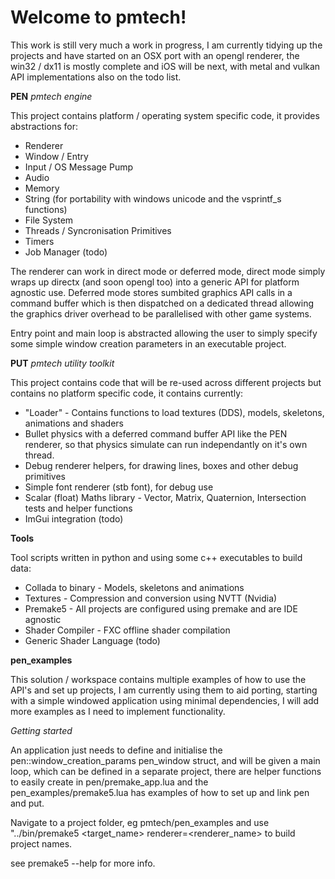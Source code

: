 # Welcome to pmtech!

This work is still very much a work in progress, I am currently tidying up the projects and have started on an OSX port with an opengl renderer, the win32 / dx11 is mostly complete and iOS will be next, with metal and vulkan API implementations also on the todo list.

**PEN** *pmtech engine* 

This project contains platform / operating system specific code, it provides abstractions for:
- Renderer
- Window / Entry
- Input / OS Message Pump
- Audio
- Memory
- String (for portability with windows unicode and the vsprintf_s functions)
- File System
- Threads / Syncronisation Primitives
- Timers 
- Job Manager (todo)

The renderer can work in direct mode or deferred mode, direct mode simply wraps up directx (and soon opengl too) into a generic API for platform agnostic use. Deferred mode stores sumbited graphics API calls in a command buffer which is then dispatched on a dedicated thread allowing the graphics driver overhead to be parallelised with other game systems.

Entry point and main loop is abstracted allowing the user to simply specify some simple window creation parameters in an executable project.

**PUT** *pmtech utility toolkit*

This project contains code that will be re-used across different projects but contains no platform specific code, it contains currently:
- "Loader" - Contains functions to load textures (DDS), models, skeletons, animations and shaders
- Bullet physics with a deferred command buffer API like the PEN renderer, so that physics simulate can run independantly on it's own thread.
- Debug renderer helpers, for drawing lines, boxes and other debug primitives
- Simple font renderer (stb font), for debug use
- Scalar (float) Maths library - Vector, Matrix, Quaternion, Intersection tests and helper functions
- ImGui integration (todo)

**Tools**

Tool scripts written in python and using some c++ executables to build data:
- Collada to binary - Models, skeletons and animations
- Textures - Compression and conversion using NVTT (Nvidia)
- Premake5 - All projects are configured using premake and are IDE agnostic
- Shader Compiler - FXC offline shader compilation
- Generic Shader Language (todo)

**pen_examples**

This solution / workspace contains multiple examples of how to use the API's and set up projects, I am currently using them to aid porting, starting with a simple windowed application using minimal dependencies, I will add more examples as I need to implement functionality.

*Getting started*

An application just needs to define and initialise the pen::window_creation_params pen_window struct, and will be given a main loop, which can be defined in a separate project, there are helper functions to easily create in pen/premake_app.lua and the pen_examples/premake5.lua has examples of how to set up and link pen and put.  

Navigate to a project folder, eg pmtech/pen_examples and use "../bin/premake5 <target_name> renderer=<renderer_name> to build project names.

see premake5 --help for more info.
